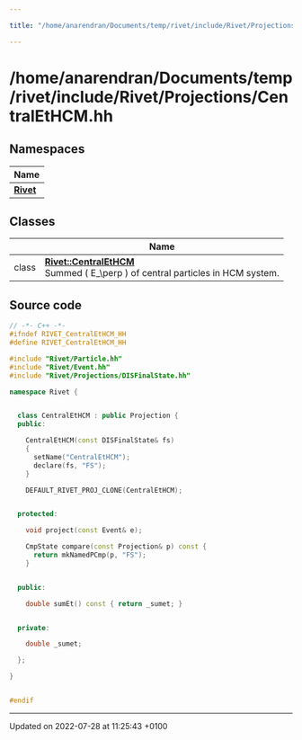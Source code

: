 ```yaml
---

title: "/home/anarendran/Documents/temp/rivet/include/Rivet/Projections/CentralEtHCM.hh"

---
```


# /home/anarendran/Documents/temp/rivet/include/Rivet/Projections/CentralEtHCM.hh



## Namespaces

| Name           |
| -------------- |
| **[Rivet](http://example.org/namespaces/namespacerivet/)**  |

## Classes

|                | Name           |
| -------------- | -------------- |
| class | **[Rivet::CentralEtHCM](http://example.org/classes/classrivet_1_1centralethcm/)** <br>Summed \( E_\perp \) of central particles in HCM system.  |




## Source code

```cpp
// -*- C++ -*-
#ifndef RIVET_CentralEtHCM_HH
#define RIVET_CentralEtHCM_HH

#include "Rivet/Particle.hh"
#include "Rivet/Event.hh"
#include "Rivet/Projections/DISFinalState.hh"

namespace Rivet {


  class CentralEtHCM : public Projection {
  public:

    CentralEtHCM(const DISFinalState& fs)
    {
      setName("CentralEtHCM");
      declare(fs, "FS");
    }

    DEFAULT_RIVET_PROJ_CLONE(CentralEtHCM);


  protected:

    void project(const Event& e);

    CmpState compare(const Projection& p) const {
      return mkNamedPCmp(p, "FS");
    }


  public:

    double sumEt() const { return _sumet; }


  private:

    double _sumet;

  };

}


#endif
```


-------------------------------

Updated on 2022-07-28 at 11:25:43 +0100
